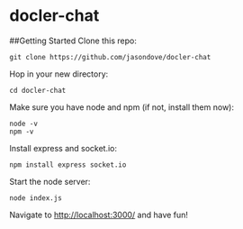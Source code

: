 # docler-chat
##Getting Started
Clone this repo:
```
git clone https://github.com/jasondove/docler-chat
```
Hop in your new directory:
```
cd docler-chat
```
Make sure you have node and npm (if not, install them now):
```
node -v
npm -v
```
Install express and socket.io:
```
npm install express socket.io
```
Start the node server:
```
node index.js
```
Navigate to [http://localhost:3000/](http://localhost:3000/) and have fun!
